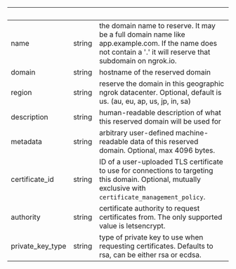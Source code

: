 | &nbsp; | &nbsp; | &nbsp; |
|---|---|---|
| name | string | the domain name to reserve. It may be a full domain name like app.example.com. If the name does not contain a '.' it will reserve that subdomain on ngrok.io. |
| domain | string | hostname of the reserved domain |
| region | string | reserve the domain in this geographic ngrok datacenter. Optional, default is us. (au, eu, ap, us, jp, in, sa) |
| description | string | human-readable description of what this reserved domain will be used for |
| metadata | string | arbitrary user-defined machine-readable data of this reserved domain. Optional, max 4096 bytes. |
| certificate_id | string | ID of a user-uploaded TLS certificate to use for connections to targeting this domain. Optional, mutually exclusive with `certificate_management_policy`. |
| authority | string | certificate authority to request certificates from. The only supported value is letsencrypt. |
| private_key_type | string | type of private key to use when requesting certificates. Defaults to rsa, can be either rsa or ecdsa. |